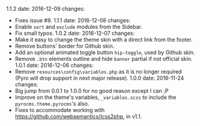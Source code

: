 1.1.2
  date: 2016-12-09
  changes:
  - Fixes issue #9.
1.1.1
  date: 2016-12-08
  changes:
  - Enable `sort` and `exclude` modules from the Sidebar.
  - Fix small typos.
1.0.2
  date: 2016-12-07
  changes:
  - Make it easy to change the theme skin with a direct link from the footer.
  - Remove buttons' border for Github skin.
  - Add an optional animated toggle button `hip-toggle`, used by Github skin.
  - Remove `.btn` elements outline and hide `banner` partial if not official skin.
1.0.1
  date: 2016-12-06
  changes:
  - Remove `resources\config\variables.php` as it is no longer required (Pyro will drop support in next major release).
1.0.0
  date: 2016-11-24
  changes:
  - Big jump from 0.0.1 to 1.0.0 for no good reason except I can ;P
  - Improve on the theme's variables, `_variables.scss` to include the `pyrocms.theme.pyrocms`'s also.
  - Fixes to accommodate working with https://github.com/websemantics/lcss2php, in v1.1.
